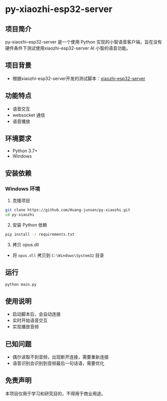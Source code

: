 # py-xiaozhi-esp32-server

## 项目简介
py-xiaozhi-esp32-server 是一个使用 Python 实现的小智语音客户端，旨在没有硬件条件下测试使用xiaozhi-esp32-server AI 小智的语音功能。

## 项目背景
- 根据xiaozhi-esp32-server开发的测试脚本：[xiaozhi-esp32-server](https://github.com/xinnan-tech/xiaozhi-esp32-server)

## 功能特点
- 语音交互
- websocket 通信
- 语音播放

## 环境要求
- Python 3.7+
- Windows

## 安装依赖

### Windows 环境
1. 克隆项目
```bash
git clone https://github.com/Huang-junsen/py-xiaozhi.git
cd py-xiaozhi
```

2. 安装 Python 依赖
```bash
pip install -r requirements.txt
```

3. 拷贝 opus.dll
- 将 `opus.dll` 拷贝到 `C:\Windows\System32` 目录

## 运行
```bash
python main.py
```

## 使用说明
- 启动脚本后，会自动连接
- 实时开始语音交互
- 实现播放音频

## 已知问题
- 偶尔读取不到音频，出现断开连接，需要重新连接
- 语音识别会识别到音频最后一句话语，需要优化

## 免责声明
本项目仅用于学习和研究目的，不得用于商业用途。